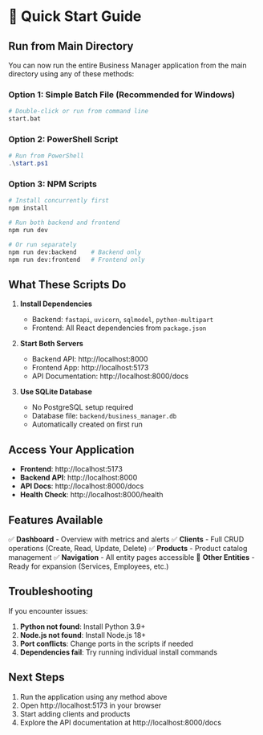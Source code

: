 # 🚀 Quick Start Guide

## Run from Main Directory

You can now run the entire Business Manager application from the main directory using any of these methods:

### Option 1: Simple Batch File (Recommended for Windows)
```bash
# Double-click or run from command line
start.bat
```

### Option 2: PowerShell Script
```powershell
# Run from PowerShell
.\start.ps1
```

### Option 3: NPM Scripts
```bash
# Install concurrently first
npm install

# Run both backend and frontend
npm run dev

# Or run separately
npm run dev:backend    # Backend only
npm run dev:frontend   # Frontend only
```

## What These Scripts Do

1. **Install Dependencies**
   - Backend: `fastapi`, `uvicorn`, `sqlmodel`, `python-multipart`
   - Frontend: All React dependencies from `package.json`

2. **Start Both Servers**
   - Backend API: http://localhost:8000
   - Frontend App: http://localhost:5173
   - API Documentation: http://localhost:8000/docs

3. **Use SQLite Database**
   - No PostgreSQL setup required
   - Database file: `backend/business_manager.db`
   - Automatically created on first run

## Access Your Application

- **Frontend**: http://localhost:5173
- **Backend API**: http://localhost:8000
- **API Docs**: http://localhost:8000/docs
- **Health Check**: http://localhost:8000/health

## Features Available

✅ **Dashboard** - Overview with metrics and alerts
✅ **Clients** - Full CRUD operations (Create, Read, Update, Delete)
✅ **Products** - Product catalog management
✅ **Navigation** - All entity pages accessible
🔄 **Other Entities** - Ready for expansion (Services, Employees, etc.)

## Troubleshooting

If you encounter issues:

1. **Python not found**: Install Python 3.9+
2. **Node.js not found**: Install Node.js 18+
3. **Port conflicts**: Change ports in the scripts if needed
4. **Dependencies fail**: Try running individual install commands

## Next Steps

1. Run the application using any method above
2. Open http://localhost:5173 in your browser
3. Start adding clients and products
4. Explore the API documentation at http://localhost:8000/docs

